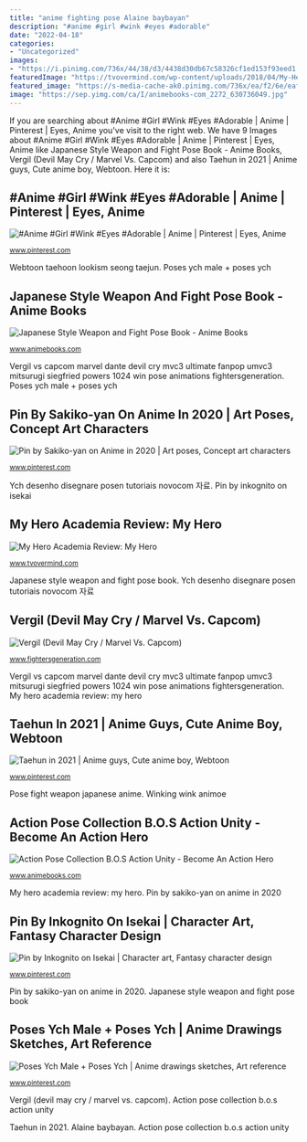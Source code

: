 ```yaml
---
title: "anime fighting pose Alaine baybayan"
description: "#anime #girl #wink #eyes #adorable"
date: "2022-04-18"
categories:
- "Uncategorized"
images:
- "https://i.pinimg.com/736x/44/38/d3/4438d30db67c58326cf1ed153f93eed1.jpg"
featuredImage: "https://tvovermind.com/wp-content/uploads/2018/04/My-Hero-Academia-Deku-Kota.jpg"
featured_image: "https://s-media-cache-ak0.pinimg.com/736x/ea/f2/6e/eaf26e9bebdb2982a192dd95e9a94c8e.jpg"
image: "https://sep.yimg.com/ca/I/animebooks-com_2272_630736049.jpg"
---
```


If you are searching about #Anime #Girl #Wink #Eyes #Adorable | Anime | Pinterest | Eyes, Anime you've visit to the right web. We have 9 Images about #Anime #Girl #Wink #Eyes #Adorable | Anime | Pinterest | Eyes, Anime like Japanese Style Weapon and Fight Pose Book - Anime Books, Vergil (Devil May Cry / Marvel Vs. Capcom) and also Taehun in 2021 | Anime guys, Cute anime boy, Webtoon. Here it is:

## #Anime #Girl #Wink #Eyes #Adorable | Anime | Pinterest | Eyes, Anime

![#Anime #Girl #Wink #Eyes #Adorable | Anime | Pinterest | Eyes, Anime](https://s-media-cache-ak0.pinimg.com/736x/ea/f2/6e/eaf26e9bebdb2982a192dd95e9a94c8e.jpg "Action pose collection b.o.s action unity")

<small>www.pinterest.com</small>

Webtoon taehoon lookism seong taejun. Poses ych male + poses ych

## Japanese Style Weapon And Fight Pose Book - Anime Books

![Japanese Style Weapon and Fight Pose Book - Anime Books](https://sep.yimg.com/ca/I/animebooks-com_2268_404582213.jpg "Action poses hero pose anime unity reference become drawing animebooks superhero")

<small>www.animebooks.com</small>

Vergil vs capcom marvel dante devil cry mvc3 ultimate fanpop umvc3 mitsurugi siegfried powers 1024 win pose animations fightersgeneration. Poses ych male + poses ych

## Pin By Sakiko-yan On Anime In 2020 | Art Poses, Concept Art Characters

![Pin by Sakiko-yan on Anime in 2020 | Art poses, Concept art characters](https://i.pinimg.com/736x/5f/b1/ee/5fb1ee9190f3117f99de68bee775e5f0.jpg "Ych desenho disegnare posen tutoriais novocom 자료")

<small>www.pinterest.com</small>

Ych desenho disegnare posen tutoriais novocom 자료. Pin by inkognito on isekai

## My Hero Academia Review: My Hero

![My Hero Academia Review: My Hero](https://tvovermind.com/wp-content/uploads/2018/04/My-Hero-Academia-Deku-Kota.jpg "Action pose collection b.o.s action unity")

<small>www.tvovermind.com</small>

Japanese style weapon and fight pose book. Ych desenho disegnare posen tutoriais novocom 자료

## Vergil (Devil May Cry / Marvel Vs. Capcom)

![Vergil (Devil May Cry / Marvel Vs. Capcom)](https://www.fightersgeneration.com/nx5/char/vergil-ultimate-mvc3-full-victory.png "Alaine baybayan")

<small>www.fightersgeneration.com</small>

Vergil vs capcom marvel dante devil cry mvc3 ultimate fanpop umvc3 mitsurugi siegfried powers 1024 win pose animations fightersgeneration. My hero academia review: my hero

## Taehun In 2021 | Anime Guys, Cute Anime Boy, Webtoon

![Taehun in 2021 | Anime guys, Cute anime boy, Webtoon](https://i.pinimg.com/736x/44/38/d3/4438d30db67c58326cf1ed153f93eed1.jpg "Winking wink animoe")

<small>www.pinterest.com</small>

Pose fight weapon japanese anime. Winking wink animoe

## Action Pose Collection B.O.S Action Unity - Become An Action Hero

![Action Pose Collection B.O.S Action Unity - Become An Action Hero](https://sep.yimg.com/ca/I/animebooks-com_2272_630736049.jpg "Ych desenho disegnare posen tutoriais novocom 자료")

<small>www.animebooks.com</small>

My hero academia review: my hero. Pin by sakiko-yan on anime in 2020

## Pin By Inkognito On Isekai | Character Art, Fantasy Character Design

![Pin by Inkognito on Isekai | Character art, Fantasy character design](https://i.pinimg.com/736x/98/36/72/9836723933d1317547b91447fdceac0e.jpg "Taehun in 2021")

<small>www.pinterest.com</small>

Pin by sakiko-yan on anime in 2020. Japanese style weapon and fight pose book

## Poses Ych Male + Poses Ych | Anime Drawings Sketches, Art Reference

![Poses Ych Male + Poses Ych | Anime drawings sketches, Art reference](https://i.pinimg.com/736x/b1/ce/a3/b1cea35a59dea01a0d4d4c94051b0d89.jpg "Pose fight weapon japanese anime")

<small>www.pinterest.com</small>

Vergil (devil may cry / marvel vs. capcom). Action pose collection b.o.s action unity

Taehun in 2021. Alaine baybayan. Action pose collection b.o.s action unity

